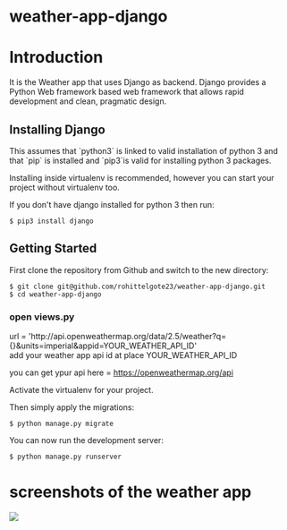 # weather-app-django

<h1>Introduction</h1>

<p>It is the Weather app that uses Django as backend. 
Django provides a Python Web framework based web framework that allows rapid development and clean, pragmatic design.</p>

<h2>Installing Django</h2>

<p>This assumes that `python3` is linked to valid installation of python 3 and that `pip` is installed and `pip3`is valid
for installing python 3 packages.

Installing inside virtualenv is recommended, however you can start your project without virtualenv too.

If you don't have django installed for python 3 then run:

    $ pip3 install django
    
</p>
<h2> Getting Started </h2>

<p>
First clone the repository from Github and switch to the new directory:

    $ git clone git@github.com/rohittelgote23/weather-app-django.git
    $ cd weather-app-django
</p>

<h3>open views.py</h3>
<p>
url = 'http://api.openweathermap.org/data/2.5/weather?q={}&units=imperial&appid=YOUR_WEATHER_API_ID'<br>
add your weather app api id  at place YOUR_WEATHER_API_ID

  you can get ypur api here = https://openweathermap.org/api
</p>

<p>
Activate the virtualenv for your project.

Then simply apply the migrations:

    $ python manage.py migrate

You can now run the development server:

    $ python manage.py runserver
</p>

# screenshots of the weather app 

<img src="https://user-images.githubusercontent.com/109582196/195113295-f9a8487c-28c2-4bec-a6bc-4ce59b3dd6c0.png">


